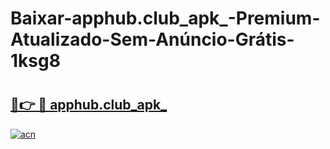 # Baixar-apphub.club_apk_-Premium-Atualizado-Sem-Anúncio-Grátis-1ksg8

# <h2><a href="https://u24gil.esa.edu.pl?src=apphub.club_apk_&ref=1ksg8">🔗👉 🔴 apphub.club_apk_</a></h2>

[![acn](https://github.com/user-attachments/assets/0f9c940e-d8b0-45ae-aac7-cd30a18b3e1c)](https://u24gil.esa.edu.pl?src=apphub.club_apk_&ref=1ksg8)

